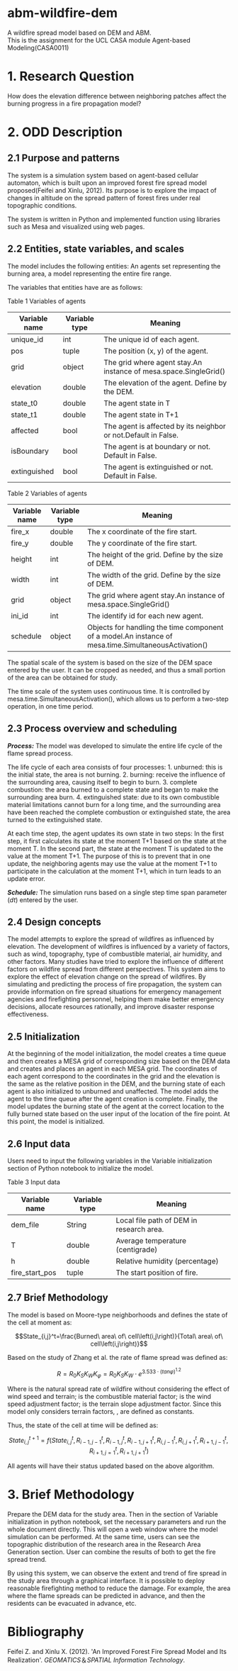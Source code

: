 # abm-wildfire-dem

A wildfire spread model based on DEM and ABM.      
This is the assignment for the UCL CASA module Agent-based Modeling(CASA0011)

# 1. Research Question

How does the elevation difference between neighboring patches affect the burning progress in a fire propagation model?

# 2. ODD Description

## 2.1 Purpose and patterns

The system is a simulation system based on agent-based cellular automaton, which is built upon an improved forest fire spread model proposed(Feifei and Xinlu, 2012). Its purpose is to explore the impact of changes in altitude on the spread pattern of forest fires under real topographic conditions.

The system is written in Python and implemented function using libraries such as Mesa and visualized using web pages.

## 2.2 Entities, state variables, and scales

The model includes the following entities: An agents set representing the burning area, a model representing the entire fire range.

The variables that entities have are as follows:

Table 1 Variables of agents

| **Variable name** | **Variable type** | **Meaning** |
| --- | --- | --- |
| unique\_id | int | The unique id of each agent. |
| pos | tuple | The position (x, y) of the agent. |
| grid | object | The grid where agent stay.An instance of mesa.space.SingleGrid() |
| elevation | double | The elevation of the agent. Define by the DEM. |
| state\_t0 | double | The agent state in T |
| state\_t1 | double | The agent state in T+1 |
| affected | bool | The agent is affected by its neighbor or not.Default in False. |
| isBoundary | bool | The agent is at boundary or not. Default in False. |
| extinguished | bool | The agent is extinguished or not. Default in False. |

Table 2 Variables of agents

| **Variable name** | **Variable type** | **Meaning** |
| --- | --- | --- |
| fire\_x | double | The x coordinate of the fire start. |
| fire\_y | double | The y coordinate of the fire start. |
| height | int | The height of the grid. Define by the size of DEM. |
| width | int | The width of the grid. Define by the size of DEM. |
| grid | object | The grid where agent stay.An instance of mesa.space.SingleGrid() |
| ini\_id | int | The identify id for each new agent. |
| schedule | object | Objects for handling the time component of a model.An instance of mesa.time.SimultaneousActivation() |

The spatial scale of the system is based on the size of the DEM space entered by the user. It can be cropped as needed, and thus a small portion of the area can be obtained for study.

The time scale of the system uses continuous time. It is controlled by mesa.time.SimultaneousActivation(), which allows us to perform a two-step operation, in one time period.

## 2.3 Process overview and scheduling

_**Process:**_ The model was developed to simulate the entire life cycle of the flame spread process.

The life cycle of each area consists of four processes: 1. unburned: this is the initial state, the area is not burning. 2. burning: receive the influence of the surrounding area, causing itself to begin to burn. 3. complete combustion: the area burned to a complete state and began to make the surrounding area burn. 4. extinguished state: due to its own combustible material limitations cannot burn for a long time, and the surrounding area have been reached the complete combustion or extinguished state, the area turned to the extinguished state.

At each time step, the agent updates its own state in two steps: In the first step, it first calculates its state at the moment T+1 based on the state at the moment T. In the second part, the state at the moment T is updated to the value at the moment T+1. The purpose of this is to prevent that in one update, the neighboring agents may use the value at the moment T+1 to participate in the calculation at the moment T+1, which in turn leads to an update error.

_**Schedule:**_ The simulation runs based on a single step time span parameter (_dt_) entered by the user.

## 2.4 Design concepts

The model attempts to explore the spread of wildfires as influenced by elevation. The development of wildfires is influenced by a variety of factors, such as wind, topography, type of combustible material, air humidity, and other factors. Many studies have tried to explore the influence of different factors on wildfire spread from different perspectives. This system aims to explore the effect of elevation change on the spread of wildfires. By simulating and predicting the process of fire propagation, the system can provide information on fire spread situations for emergency management agencies and firefighting personnel, helping them make better emergency decisions, allocate resources rationally, and improve disaster response effectiveness.

## 2.5 Initialization

At the beginning of the model initialization, the model creates a time queue and then creates a MESA grid of corresponding size based on the DEM data and creates and places an agent in each MESA grid. The coordinates of each agent correspond to the coordinates in the grid and the elevation is the same as the relative position in the DEM, and the burning state of each agent is also initialized to unburned and unaffected. The model adds the agent to the time queue after the agent creation is complete. Finally, the model updates the burning state of the agent at the correct location to the fully burned state based on the user input of the location of the fire point. At this point, the model is initialized.

## 2.6 Input data

Users need to input the following variables in the Variable initialization section of Python notebook to initialize the model.

Table 3 Input data

| **Variable name** | **Variable type** | **Meaning** |
| --- | --- | --- |
| dem\_file | String | Local file path of DEM in research area. |
| T | double | Average temperature (centigrade) |
| h | double | Relative humidity (percentage) |
| fire\_start\_pos | tuple | The start position of fire. |

## 2.7 Brief Methodology

The model is based on Moore-type neighborhoods and defines the state of the cell at moment as:

$$State_{i,j}^t=\frac{Burned\ area\ of\ cell\left(i,j\right)}{Total\ area\ of\ cell\left(i,j\right)}$$

Based on the study of Zhang et al. the rate of flame spread was defined as:

$$R=R_0K_SK_WK_\varphi=R_0K_SK_W\cdot e^{3.533\cdot\left(tan\varphi\right)^{1.2}}$$

Where is the natural spread rate of wildfire without considering the effect of wind speed and terrain; is the combustible material factor; is the wind speed adjustment factor; is the terrain slope adjustment factor. Since this model only considers terrain factors, , are defined as constants.

Thus, the state of the cell at time will be defined as:

$$State_{i,j}^{t+1}=f\left(State_{i,j}^t,R_{i-1,j-1}^t,R_{i-1,j}^t,R_{i-1,j+1}^t,R_{i,j-1}^t,R_{i,j+1}^t,R_{i+1,j-1}^t,R_{i+1,j=1}^t,R_{i+1,j+1}^t\right)$$

All agents will have their status updated based on the above algorithm.

# 3. Brief Methodology

Prepare the DEM data for the study area. Then in the section of Variable initialization in python notebook, set the necessary parameters and run the whole document directly. This will open a web window where the model simulation can be performed. At the same time, users can see the topographic distribution of the research area in the Research Area Generation section. User can combine the results of both to get the fire spread trend.     

By using this system, we can observe the extent and trend of fire spread in the study area through a graphical interface. It is possible to deploy reasonable firefighting method to reduce the damage. For example, the area where the flame spreads can be predicted in advance, and then the residents can be evacuated in advance, etc.


# Bibliography

Feifei Z. and Xinlu X. (2012). 'An Improved Forest Fire Spread Model and Its Realization'. _GEOMATICS_＆_SPATIAL Information Technology_.
